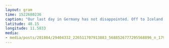 ```yaml
---
layout: gram
time: 1522680236
caption: "Our last day in Germany has not disappointed. Off to Iceland tomorrow! #4m4eu"
latitude: 48.15
longitude: 11.5833
media:
- media/posts/201804/29404332_226511707913883_5688526777295568896_n_17922823975099706.jpg
---
```


